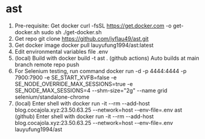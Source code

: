 # ast
1.	Pre-requisite: Get docker
    curl -fsSL https://get.docker.com -o get-docker.sh
    sudo sh ./get-docker.sh
2.	Get repo
    git clone https://github.com/jyflau49/ast.git
3.	Get docker image
    docker pull lauyufung1994/ast:latest
4.	Edit environmental variables file .env
5.	(local) Build with docker build -t ast .
    (github actions) Auto builds at main branch remote repo push
6.	For Selenium testing, run command 
    docker run -d -p 4444:4444 -p 7900:7900 -e SE_START_XVFB=false -e SE_NODE_OVERRIDE_MAX_SESSIONS=true -e SE_NODE_MAX_SESSIONS=4 --shm-size="2g" --name grid selenium/standalone-chrome
7.	(local) Enter shell with docker run -it --rm --add-host blog.cocajola.xyz:23.50.63.25 --network=host --env-file=.env ast
    (github) Enter shell with docker run -it --rm --add-host blog.cocajola.xyz:23.50.63.25 --network=host --env-file=.env lauyufung1994/ast